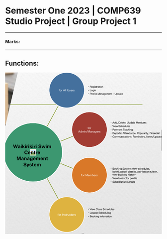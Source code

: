 # Semester One 2023 | COMP639 Studio Project | Group Project 1
---------------------------------------
#### Marks:
---------------------------------------
## Functions:
![Functions](functions.png)


